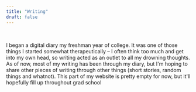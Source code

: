 ```yaml
---
title: "Writing"
draft: false
---
```


<br />

I began a digital diary my freshman year of college. It was one of those things I started somewhat therapeutically – I often think too much and get into my own head, so writing acted as an outlet to all my drowning thoughts. As of now, most of my writing has been through my diary, but I'm hoping to share other pieces of writing through other things (short stories, random things and whatnot). This part of my website is pretty empty for now, but it'll hopefully fill up throughout grad school